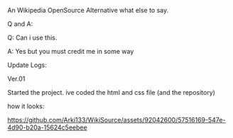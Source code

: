 An Wikipedia OpenSource Alternative
what else to say.

Q and A:

Q: Can i use this.




A: Yes but you must credit me in some way
















Update Logs:

Ver.01

Started the project. ive coded the html and css file (and the repository)

how it looks:





https://github.com/Arki133/WikiSource/assets/92042600/57516169-547e-4d90-b20a-15624c5eebee
